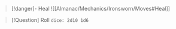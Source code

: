 > [!danger]- Heal
> ![[Almanac/Mechanics/Ironsworn/Moves#Heal]]

> [!Question] Roll
> `dice: 2d10 1d6`